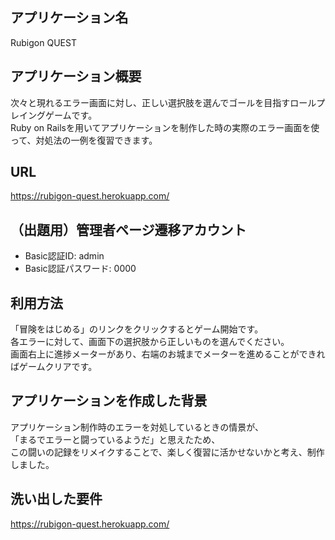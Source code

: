## アプリケーション名
Rubigon QUEST

## アプリケーション概要
次々と現れるエラー画面に対し、正しい選択肢を選んでゴールを目指すロールプレイングゲームです。  
Ruby on Railsを用いてアプリケーションを制作した時の実際のエラー画面を使って、対処法の一例を復習できます。  

## URL
https://rubigon-quest.herokuapp.com/  

## （出題用）管理者ページ遷移アカウント
- Basic認証ID: admin  
- Basic認証パスワード: 0000  

## 利用方法
「冒険をはじめる」のリンクをクリックするとゲーム開始です。  
各エラーに対して、画面下の選択肢から正しいものを選んでください。  
画面右上に進捗メーターがあり、右端のお城までメーターを進めることができればゲームクリアです。  

## アプリケーションを作成した背景  
アプリケーション制作時のエラーを対処しているときの情景が、  
「まるでエラーと闘っているようだ」と思えたため、  
この闘いの記録をリメイクすることで、楽しく復習に活かせないかと考え、制作しました。  

## 洗い出した要件  
https://rubigon-quest.herokuapp.com/  

